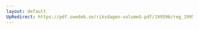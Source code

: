 ```yaml
---
layout: default
UpRedirect: https://pdf.swedeb.se/riksdagen-volumeG-pdf/199596/reg_199596/reg_199596_0105.pdf
---
```

